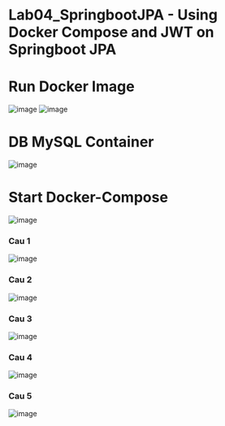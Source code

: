 # Lab04_SpringbootJPA - Using Docker Compose and JWT on Springboot JPA

<h1>Run Docker Image </h1>

![image](https://user-images.githubusercontent.com/58857535/193237547-6a8b38db-738c-41d9-a357-961d7b10e72b.png)
![image](https://user-images.githubusercontent.com/58857535/193461795-182ceb3c-b3ca-44c3-9c7f-aa3722723bb0.png)


<h1>DB MySQL Container</h2>

![image](https://user-images.githubusercontent.com/58857535/193458948-22c00530-b13b-4a90-a862-e67abe235755.png)

<h1>Start Docker-Compose</h1>

![image](https://user-images.githubusercontent.com/58857535/193463828-4ed12892-6d9c-435e-ac4a-5325987fa5dc.png)


<h3>Cau 1</h3>

![image](https://user-images.githubusercontent.com/58857535/193209905-5c8fd9d9-dcdf-4aa6-bfc9-8a3110a105b6.png)

<h3>Cau 2</h3>

![image](https://user-images.githubusercontent.com/58857535/193210360-644c1089-5b3f-4bed-9147-9242b5e7699c.png)

<h3>Cau 3</h3>

![image](https://user-images.githubusercontent.com/58857535/193210470-7cc77a2e-bd2f-43a1-817b-7a8f2b38983d.png)

<h3>Cau 4</h3>

![image](https://user-images.githubusercontent.com/58857535/193210641-17b0b80f-fb75-43ee-aa77-612cb88ead7f.png)

<h3>Cau 5</h3>

![image](https://user-images.githubusercontent.com/58857535/193210849-f46e7e20-af10-4b03-b274-3f8b3b7b1e03.png)

